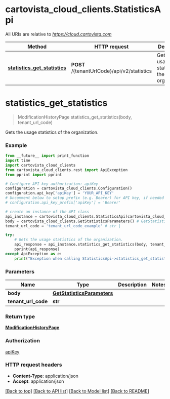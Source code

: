 # cartovista_cloud_clients.StatisticsApi

All URIs are relative to *https://cloud.cartovista.com*

Method | HTTP request | Description
------------- | ------------- | -------------
[**statistics_get_statistics**](StatisticsApi.md#statistics_get_statistics) | **POST** /{tenantUrlCode}/api/v2/statistics | Gets the usage statistics of the organization.

# **statistics_get_statistics**
> ModificationHistoryPage statistics_get_statistics(body, tenant_url_code)

Gets the usage statistics of the organization.

### Example
```python
from __future__ import print_function
import time
import cartovista_cloud_clients
from cartovista_cloud_clients.rest import ApiException
from pprint import pprint

# Configure API key authorization: apiKey
configuration = cartovista_cloud_clients.Configuration()
configuration.api_key['apiKey'] = 'YOUR_API_KEY'
# Uncomment below to setup prefix (e.g. Bearer) for API key, if needed
# configuration.api_key_prefix['apiKey'] = 'Bearer'

# create an instance of the API class
api_instance = cartovista_cloud_clients.StatisticsApi(cartovista_cloud_clients.ApiClient(configuration))
body = cartovista_cloud_clients.GetStatisticsParameters() # GetStatisticsParameters | 
tenant_url_code = 'tenant_url_code_example' # str | 

try:
    # Gets the usage statistics of the organization.
    api_response = api_instance.statistics_get_statistics(body, tenant_url_code)
    pprint(api_response)
except ApiException as e:
    print("Exception when calling StatisticsApi->statistics_get_statistics: %s\n" % e)
```

### Parameters

Name | Type | Description  | Notes
------------- | ------------- | ------------- | -------------
 **body** | [**GetStatisticsParameters**](GetStatisticsParameters.md)|  | 
 **tenant_url_code** | **str**|  | 

### Return type

[**ModificationHistoryPage**](ModificationHistoryPage.md)

### Authorization

[apiKey](../README.md#apiKey)

### HTTP request headers

 - **Content-Type**: application/json
 - **Accept**: application/json

[[Back to top]](#) [[Back to API list]](../README.md#documentation-for-api-endpoints) [[Back to Model list]](../README.md#documentation-for-models) [[Back to README]](../README.md)

